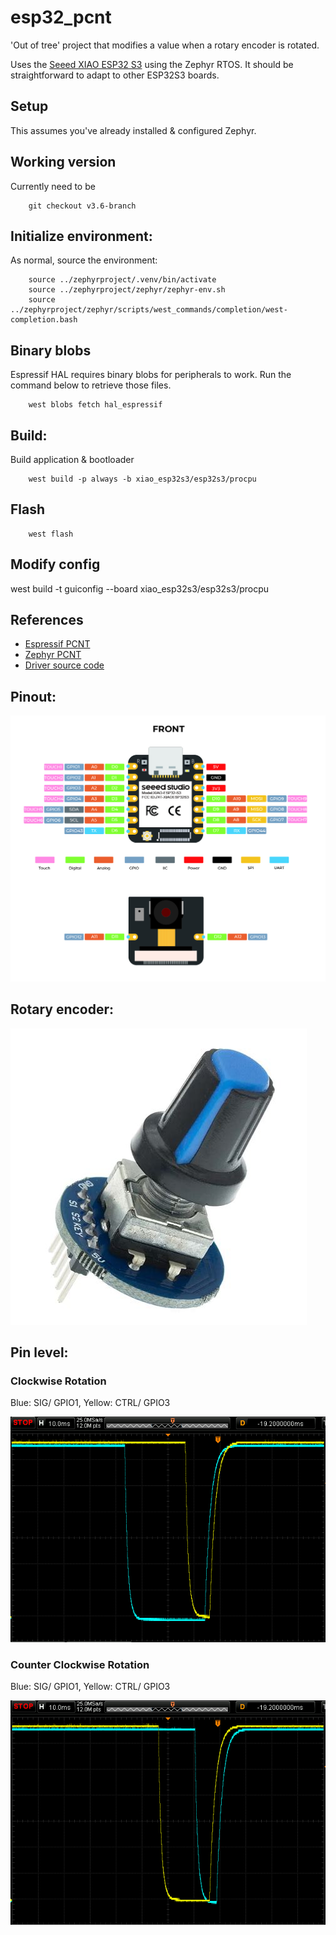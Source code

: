 # esp32_pcnt
'Out of tree' project that modifies a value when a rotary encoder is rotated.

Uses the [Seeed XIAO ESP32 S3](https://docs.zephyrproject.org/latest/boards/seeed/xiao_esp32s3/doc/index.html) using the Zephyr RTOS. It should be straightforward to adapt to other ESP32S3 boards.

## Setup
This assumes you've already installed & configured Zephyr.

## Working version
Currently need to be
```
    git checkout v3.6-branch
```

## Initialize environment:
As normal, source the environment:
```
    source ../zephyrproject/.venv/bin/activate
    source ../zephyrproject/zephyr/zephyr-env.sh
    source ../zephyrproject/zephyr/scripts/west_commands/completion/west-completion.bash
```
## Binary blobs
Espressif HAL requires binary blobs for peripherals to work. Run the command below to retrieve those files.
```
    west blobs fetch hal_espressif
```
## Build:
Build application & bootloader
```
    west build -p always -b xiao_esp32s3/esp32s3/procpu
```
## Flash
```
    west flash
```

## Modify config
 west build -t guiconfig --board xiao_esp32s3/esp32s3/procpu

## References
- [Espressif PCNT](https://docs.espressif.com/projects/esp-idf/en/latest/esp32s3/api-reference/peripherals/pcnt.html)
- [Zephyr PCNT](https://docs.zephyrproject.org/latest/build/dts/api/bindings/sensor/espressif,esp32-pcnt.html)
- [Driver source code](https://github.com/zephyrproject-rtos/zephyr/blob/main/drivers/sensor/espressif/pcnt_esp32/pcnt_esp32.c)

## Pinout:

![ESP32S3](images/esp32s3_pinout.jpeg)

## Rotary encoder:
![Rotary encoder](images/rotary_encoder.jpeg)

## Pin level:
### Clockwise Rotation
Blue: SIG/ GPIO1, Yellow: CTRL/ GPIO3

![Clockwise Rotation](images/clockwise_rotation.png)
### Counter Clockwise Rotation
Blue: SIG/ GPIO1, Yellow: CTRL/ GPIO3

![Counter Clockwise Rotation](images/counterclockwise_rotation.png)